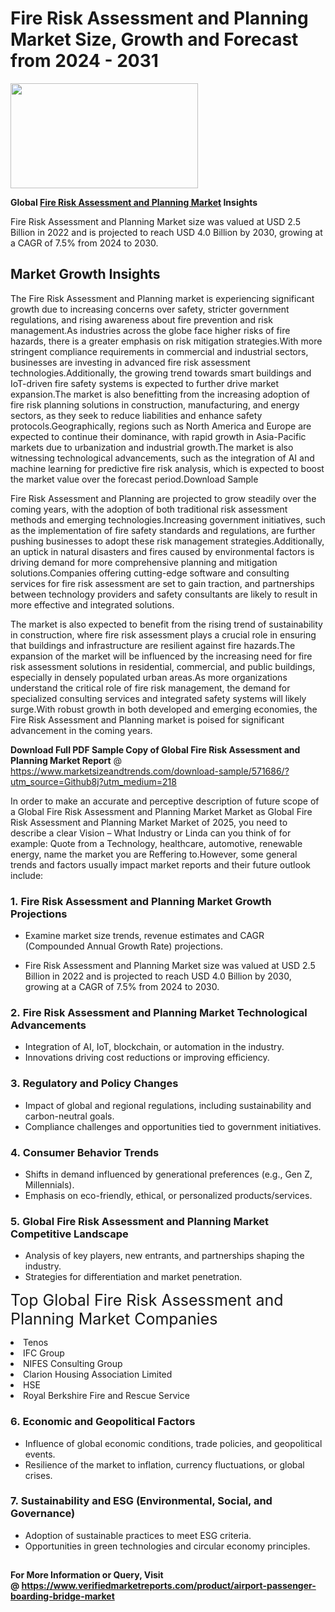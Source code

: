 <H1>Fire Risk Assessment and Planning Market Size, Growth and Forecast from 2024 - 2031</H1><img class="aligncenter size-medium wp-image-584254" src="https://thirdeyenews.in/wp-content/uploads/2024/09/Global-Market-Research-300x168.jpeg" alt="" width="300" height="168" /><p><strong>Global&nbsp;<a href="https://www.marketsizeandtrends.com/download-sample/571686/?utm_source=Github8j?utm_medium=218">Fire Risk Assessment and Planning Market</a> Insights</strong></p><p>Fire Risk Assessment and Planning Market size was valued at USD 2.5 Billion in 2022 and is projected to reach USD 4.0 Billion by 2030, growing at a CAGR of 7.5% from 2024 to 2030.</p><p><h2>Market Growth Insights</h2> <p>The Fire Risk Assessment and Planning market is experiencing significant growth due to increasing concerns over safety, stricter government regulations, and rising awareness about fire prevention and risk management.As industries across the globe face higher risks of fire hazards, there is a greater emphasis on risk mitigation strategies.With more stringent compliance requirements in commercial and industrial sectors, businesses are investing in advanced fire risk assessment technologies.Additionally, the growing trend towards smart buildings and IoT-driven fire safety systems is expected to further drive market expansion.The market is also benefitting from the increasing adoption of fire risk planning solutions in construction, manufacturing, and energy sectors, as they seek to reduce liabilities and enhance safety protocols.Geographically, regions such as North America and Europe are expected to continue their dominance, with rapid growth in Asia-Pacific markets due to urbanization and industrial growth.The market is also witnessing technological advancements, such as the integration of AI and machine learning for predictive fire risk analysis, which is expected to boost the market value over the forecast period.Download Sample</p> <p>Fire Risk Assessment and Planning are projected to grow steadily over the coming years, with the adoption of both traditional risk assessment methods and emerging technologies.Increasing government initiatives, such as the implementation of fire safety standards and regulations, are further pushing businesses to adopt these risk management strategies.Additionally, an uptick in natural disasters and fires caused by environmental factors is driving demand for more comprehensive planning and mitigation solutions.Companies offering cutting-edge software and consulting services for fire risk assessment are set to gain traction, and partnerships between technology providers and safety consultants are likely to result in more effective and integrated solutions.</p> <p>The market is also expected to benefit from the rising trend of sustainability in construction, where fire risk assessment plays a crucial role in ensuring that buildings and infrastructure are resilient against fire hazards.The expansion of the market will be influenced by the increasing need for fire risk assessment solutions in residential, commercial, and public buildings, especially in densely populated urban areas.As more organizations understand the critical role of fire risk management, the demand for specialized consulting services and integrated safety systems will likely surge.With robust growth in both developed and emerging economies, the Fire Risk Assessment and Planning market is poised for significant advancement in the coming years.</p> <p></p><p><span class=""><strong>Download Full PDF Sample Copy of Global Fire Risk Assessment and Planning Market Report</strong> @ <a href="https://www.marketsizeandtrends.com/download-sample/571686/?utm_source=Github8j?utm_medium=218" target="_blank">https://www.marketsizeandtrends.com/download-sample/571686/?utm_source=Github8j?utm_medium=218</a></span></p><p>In order to make an accurate and perceptive description of future scope of a Global&nbsp;Fire Risk Assessment and Planning Market Market as Global&nbsp;Fire Risk Assessment and Planning Market Market of 2025, you need to describe a clear Vision &ndash; What Industry or Linda can you think of for example: Quote from a Technology, healthcare, automotive, renewable energy, name the market you are Reffering to.However, some general trends and factors usually impact market reports and their future outlook include:</p><h3>1.&nbsp;<strong>Fire Risk Assessment and Planning Market Growth Projections</strong></h3><ul><li>Examine market size trends, revenue estimates and CAGR (Compounded Annual Growth Rate) projections.</li><li><p>Fire Risk Assessment and Planning Market size was valued at USD 2.5 Billion in 2022 and is projected to reach USD 4.0 Billion by 2030, growing at a CAGR of 7.5% from 2024 to 2030.</p></li></ul><h3>2.&nbsp;<strong>Fire Risk Assessment and Planning Market Technological Advancements</strong></h3><ul><li>Integration of AI, IoT, blockchain, or automation in the industry.</li><li>Innovations driving cost reductions or improving efficiency.</li></ul><h3>3.&nbsp;<strong>Regulatory and Policy Changes</strong></h3><ul><li>Impact of global and regional regulations, including sustainability and carbon-neutral goals.</li><li>Compliance challenges and opportunities tied to government initiatives.</li></ul><h3>4.&nbsp;<strong>Consumer Behavior Trends</strong></h3><ul><li>Shifts in demand influenced by generational preferences (e.g., Gen Z, Millennials).</li><li>Emphasis on eco-friendly, ethical, or personalized products/services.</li></ul><h3>5.&nbsp;<strong>Global Fire Risk Assessment and Planning Market Competitive Landscape</strong></h3><ul><li>Analysis of key players, new entrants, and partnerships shaping the industry.</li><li>Strategies for differentiation and market penetration.</li></ul><p data-pm-slice="1 1 []"><span style="color: inherit; font-family: inherit; font-size: 25px;">Top Global Fire Risk Assessment and Planning Market Companies</span></p><div class="" data-test-id=""><p><li>Tenos</li><li> IFC Group</li><li> NIFES Consulting Group</li><li> Clarion Housing Association Limited</li><li> HSE</li><li> Royal Berkshire Fire and Rescue Service</li></p></div><h3>6.&nbsp;<strong>Economic and Geopolitical Factors</strong></h3><ul><li>Influence of global economic conditions, trade policies, and geopolitical events.</li><li>Resilience of the market to inflation, currency fluctuations, or global crises.</li></ul><h3>7.&nbsp;<strong>Sustainability and ESG (Environmental, Social, and Governance)</strong></h3><ul><li>Adoption of sustainable practices to meet ESG criteria.</li><li>Opportunities in green technologies and circular economy principles.</li></ul><h2><strong style="font-size: 14px;">For More Information or Query, Visit @&nbsp;</strong><a style="background-color: #ffffff; font-size: 14px;" href="https://www.marketsizeandtrends.com/report/fire-risk-assessment-and-planning-market/" target="_blank">https://www.verifiedmarketreports.com/product/airport-passenger-boarding-bridge-market</a></h2>